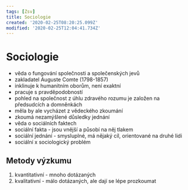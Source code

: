 ```yaml
---
tags: [Zsv]
title: Sociologie
created: '2020-02-25T08:20:25.099Z'
modified: '2020-02-25T12:04:41.734Z'
---
```


# Sociologie
- věda o fungování společnosti a společenských jevů
- zakladatel Auguste Comte (1798-1857)
- inklinuje k humanitním oborům, není exaktní
- pracuje s pravděpodobností
- pohled na společnost z úhlu zdravého rozumu je založen na předsudcích a domněnkách
- měla by ale vycházet z vědeckého zkoumání
- zkoumá nezamýšlené důsledky jednání
- věda o sociálních faktech
- sociální fakta - jsou vnější a působí na něj tlakem
- sociální jednání - smysluplné, má nějaký cíl, orientované na druhé lidi
- sociální x sociologický problém
## Metody výzkumu
1. kvantitativní - mnoho dotázaných
2. kvalitativní - málo dotázaných, ale dají se lépe prozkoumat
